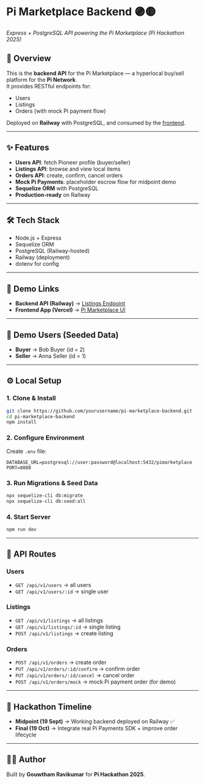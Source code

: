 # Pi Marketplace Backend 🟣🟡
_Express + PostgreSQL API powering the Pi Marketplace (Pi Hackathon 2025)_

## 🚀 Overview
This is the **backend API** for the Pi Marketplace — a hyperlocal buy/sell platform for the **Pi Network**.  
It provides RESTful endpoints for:
- Users
- Listings
- Orders (with mock Pi payment flow)

Deployed on **Railway** with PostgreSQL, and consumed by the [frontend](https://your-vercel-url.vercel.app).

---

## ✨ Features
- **Users API**: fetch Pioneer profile (buyer/seller)
- **Listings API**: browse and view local items
- **Orders API**: create, confirm, cancel orders
- **Mock Pi Payments**: placeholder escrow flow for midpoint demo
- **Sequelize ORM** with PostgreSQL
- **Production-ready** on Railway

---

## 🛠 Tech Stack
- Node.js + Express
- Sequelize ORM
- PostgreSQL (Railway-hosted)
- Railway (deployment)
- dotenv for config

---

## 🔗 Demo Links
- **Backend API (Railway)** → [Listings Endpoint](https://your-railway-backend-url.up.railway.app/api/v1/listings)  
- **Frontend App (Vercel)** → [Pi Marketplace UI](https://your-vercel-url.vercel.app)

---

## 👥 Demo Users (Seeded Data)
- **Buyer** → Bob Buyer (id = 2)  
- **Seller** → Anna Seller (id = 1)  

---

## ⚙️ Local Setup

### 1. Clone & Install
```bash
git clone https://github.com/yourusername/pi-marketplace-backend.git
cd pi-marketplace-backend
npm install
```

### 2. Configure Environment
Create `.env` file:
```env
DATABASE_URL=postgresql://user:password@localhost:5432/pimarketplace
PORT=8080
```

### 3. Run Migrations & Seed Data
```bash
npx sequelize-cli db:migrate
npx sequelize-cli db:seed:all
```

### 4. Start Server
```bash
npm run dev
```

---

## 📡 API Routes

### Users
- `GET /api/v1/users` → all users
- `GET /api/v1/users/:id` → single user

### Listings
- `GET /api/v1/listings` → all listings
- `GET /api/v1/listings/:id` → single listing
- `POST /api/v1/listings` → create listing

### Orders
- `POST /api/v1/orders` → create order
- `PUT /api/v1/orders/:id/confirm` → confirm order
- `PUT /api/v1/orders/:id/cancel` → cancel order
- `POST /api/v1/orders/mock` → mock Pi payment order (for demo)

---

## 📅 Hackathon Timeline
- **Midpoint (19 Sept)** → Working backend deployed on Railway ✅
- **Final (19 Oct)** → Integrate real Pi Payments SDK + improve order lifecycle

---

## 👨‍💻 Author
Built by **Gouwtham Ravikumar** for **Pi Hackathon 2025**.
